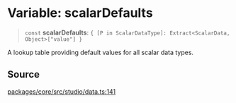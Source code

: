 # Variable: scalarDefaults

> `const` **scalarDefaults**: `{ [P in ScalarDataType]: Extract<ScalarData, Object>["value"] }`

A lookup table providing default values for all scalar data types.

## Source

[packages/core/src/studio/data.ts:141](https://github.com/VictorS67/encre/blob/c09849eb59af073bf23be826a912f2ba4f635f93/packages/core/src/studio/data.ts#L141)

